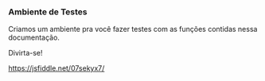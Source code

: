### Ambiente de Testes

Criamos um ambiente pra você fazer testes com as funções contidas nessa documentação.

Divirta-se!

https://jsfiddle.net/07sekyx7/